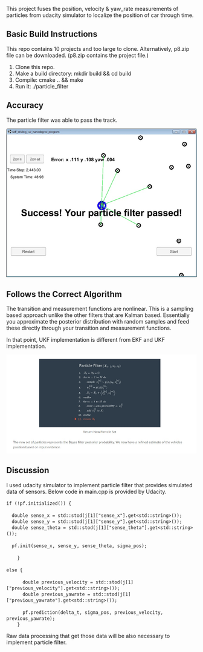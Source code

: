 This project fuses the position, velocity & yaw_rate measurements of particles from udacity simulator to localize the position of car through time.  

[//]: # (Image References)

[image0]: ./resources/test.jpg 
[image1]: ./resources/pf_equation.jpg 


## Basic Build Instructions

This repo contains 10 projects and too large to clone. Alternatively, p8.zip file can be downloaded. (p8.zip contains the project file.)

1. Clone this repo.
2. Make a build directory: mkdir build && cd build
3. Compile: cmake .. && make
4. Run it: ./particle_filter


## Accuracy

The particle filter was able to pass the track.

![alt text][image0]

## Follows the Correct Algorithm

The transition and measurement functions are nonlinear. This is a sampling based approach unlike the other filters that are Kalman based. Essentially you approximate the posterior distribution with random samples and feed these directly through your transition and measurement functions.


In that point, UKF implementation is different from EKF and UKF implementation. 

 ![alt text][image1]

 ## Discussion 

I used udacity simulator to implement particle filter that provides simulated data of sensors. 
Below code in main.cpp is provided by Udacity. 



    if (!pf.initialized()) {
      
      double sense_x = std::stod(j[1]["sense_x"].get<std::string>());
	  double sense_y = std::stod(j[1]["sense_y"].get<std::string>());
	  double sense_theta = std::stod(j[1]["sense_theta"].get<std::string>());
     
	  pf.init(sense_x, sense_y, sense_theta, sigma_pos);

		}

	else {

		  double previous_velocity = std::stod(j[1]["previous_velocity"].get<std::string>());
		  double previous_yawrate = std::stod(j[1]["previous_yawrate"].get<std::string>());

		  pf.prediction(delta_t, sigma_pos, previous_velocity, previous_yawrate);
		}



Raw data processing that get those data will be also necessary to implement particle filter.  

